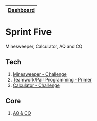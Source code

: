 [Dashboard](../README.md)|
---|

# Sprint Five

Minesweeper, Calculator, AQ and CQ

## Tech

1. [Minesweeper - Challenge](js-minesweeper.md)
2. [Teamwork/Pair Programming - Primer](pair-programming.md)
2. [Calculator - Challenge](js-calculator.md)

## Core 

1. [AQ & CQ](core-aq-cq.md)
